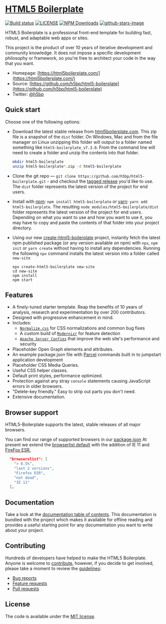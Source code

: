 # [HTML5 Boilerplate](https://html5boilerplate.com/)

[![Build status](https://github.com/h5bp/html5-boilerplate/workflows/Build%20status/badge.svg)](https://github.com/h5bp/html5-boilerplate/actions?query=workflow%3A%22Build+status%22+branch%3Amain)
[![LICENSE](https://img.shields.io/badge/license-MIT-lightgrey.svg)](https://github.com/h5bp/html5-boilerplate/blob/main/LICENSE.txt)
[![NPM Downloads](https://img.shields.io/npm/dt/html5-boilerplate.svg)](https://www.npmjs.com/package/html5-boilerplate)
[![github-stars-image](https://img.shields.io/github/stars/h5bp/html5-boilerplate.svg?label=github%20stars)](https://github.com/h5bp/html5-boilerplate)

HTML5 Boilerplate is a professional front-end template for building
fast, robust, and adaptable web apps or sites.

This project is the product of over 10 years of iterative development and
community knowledge. It does not impose a specific development
philosophy or framework, so you're free to architect your code in the
way that you want.

* Homepage: [https://html5boilerplate.com/](https://html5boilerplate.com/)
* Source: [https://github.com/h5bp/html5-boilerplate](https://github.com/h5bp/html5-boilerplate)
* Twitter: [@h5bp](https://twitter.com/h5bp)

## Quick start

Choose one of the following options:

* Download the latest stable release from
  [html5boilerplate.com](https://html5boilerplate.com/). This zip file is a
  snapshot of the `dist` folder. On Windows, Mac and from the file manager on
  Linux unzipping this folder will output to a folder named something like
  `html5-boilerplate_v7.3.0`. From the command line will need to create a
  folder and unzip the contents into that folder.

  ```bash
  mkdir html5-boilerplate
  unzip html5-boilerplate*.zip -d html5-boilerplate
  ```

* Clone the git repo — `git clone
  https://github.com/h5bp/html5-boilerplate.git` - and checkout the
  [tagged release](https://github.com/h5bp/html5-boilerplate/releases)
  you'd like to use. The `dist` folder represents the latest version of the
  project for end users.

* Install with [npm](https://www.npmjs.com/): `npm install html5-boilerplate`
  or [yarn](https://yarnpkg.com/): `yarn add html5-boilerplate`. The resulting
  `node_modules/html5-boilerplate/dist` folder represents the latest version of
  the project for end users. Depending on what you want to use and how you want
  to use it, you may have to copy and paste the contents of that folder into
  your project directory.

* Using our new [create-html5-boilerplate](https://github.com/h5bp/create-html5-boilerplate)
  project, instantly fetch the latest npm published package (or any version
  available on npm) with `npx`, `npm init` or `yarn create` without having to
  install any dependencies. Running the following `npx` command installs the
  latest version into a folder called `new-site`

  ```
  npx create-html5-boilerplate new-site
  cd new-site
  npm install
  npm start
  ```

## Features

* A finely-tuned starter template. Reap the benefits of 10 years of analysis,
  research and experimentation by over 200 contributors.
* Designed with progressive enhancement in mind.
* Includes:
  * [`Normalize.css`](https://necolas.github.io/normalize.css/)
    for CSS normalizations and common bug fixes
  * A custom build of [`Modernizr`](https://modernizr.com/) for feature
    detection
  * [`Apache Server Configs`](https://github.com/h5bp/server-configs-apache)
    that improve the web site's performance and security
* Placeholder Open Graph elements and attributes.
* An example package.json file with [Parcel](https://parceljs.org/) commands
  built in to jumpstart application development
* Placeholder CSS Media Queries.
* Useful CSS helper classes.
* Default print styles, performance optimized.
* Protection against any stray `console` statements causing JavaScript
  errors in older browsers.
* "Delete-key friendly." Easy to strip out parts you don't need.
* Extensive documentation.

## Browser support
HTML5-Boilerplate supports the latest, stable releases of all major browsers. 

You can find our range of supported browsers in our [package.json](https://github.com/h5bp/html5-boilerplate/blob/main/package.json#L56-L62) At present we extend the [browserlist default](https://github.com/browserslist/browserslist#full-list) with the addition of IE 11 and [FireFox ESR.](https://www.mozilla.org/en-US/firefox/enterprise/)

```json
  "browserslist": [
    "> 0.5%",
    "last 2 versions",
    "Firefox ESR",
    "not dead",
    "IE 11"
  ],
```

## Documentation

Take a look at the [documentation table of contents](dist/doc/TOC.md). This
documentation is bundled with the project which makes it available for offline
reading and provides a useful starting point for any documentation you want to
write about your project.

## Contributing

Hundreds of developers have helped to make the HTML5 Boilerplate. Anyone is
welcome to [contribute](.github/CONTRIBUTING.md), however, if you decide to get
involved, please take a moment to review the [guidelines](.github/CONTRIBUTING.md):

* [Bug reports](.github/CONTRIBUTING.md#bugs)
* [Feature requests](.github/CONTRIBUTING.md#features)
* [Pull requests](.github/CONTRIBUTING.md#pull-requests)

## License

The code is available under the [MIT license](LICENSE.txt).
